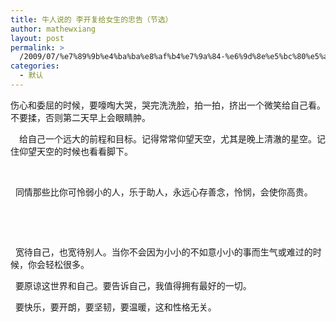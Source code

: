 ```yaml
---
title: 牛人说的 李开复给女生的忠告（节选）
author: mathewxiang
layout: post
permalink: >
  /2009/07/%e7%89%9b%e4%ba%ba%e8%af%b4%e7%9a%84-%e6%9d%8e%e5%bc%80%e5%a4%8d%e7%bb%99%e5%a5%b3%e7%94%9f%e7%9a%84%e5%bf%a0%e5%91%8a%ef%bc%88%e8%8a%82%e9%80%89%ef%bc%89/
categories:
  - 默认
---
```

伤心和委屈的时候，要嚎啕大哭，哭完洗洗脸，拍一拍，挤出一个微笑给自己看。不要揉，否则第二天早上会眼睛肿。

　给自己一个远大的前程和目标。记得常常仰望天空，尤其是晚上清澈的星空。记住仰望天空的时候也看看脚下。

 

  同情那些比你可怜弱小的人，乐于助人，永远心存善念，怜悯，会使你高贵。

 

 

  宽待自己，也宽待别人。当你不会因为小小的不如意小小的事而生气或难过的时候，你会轻松很多。

  要原谅这世界和自己。要告诉自己，我值得拥有最好的一切。

  要快乐，要开朗，要坚韧，要温暖，这和性格无关。